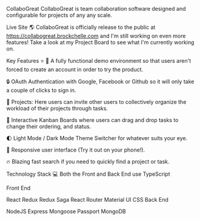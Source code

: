 CollaboGreat
CollaboGreat is team collaboration software designed and configurable for projects of any any scale.

Live Site 🌎
CollaboGreat is officially release to the public at https://collabogreat.brockchelle.com and I'm still working on even more features! Take a look at my Project Board to see what I'm currently working on.

Key Features ⭐
🔨 A fully functional demo environment so that users aren't forced to create an account in order to try the product.

🔒 OAuth Authentication with Google, Facebook or Github so it will only take a couple of clicks to sign in.

👷 Projects: Here users can invite other users to collectively organize the workload of their projects through tasks.

🔳 Interactive Kanban Boards where users can drag and drop tasks to change their ordering, and status.

🌓 Light Mode / Dark Mode Theme Switcher for whatever suits your eye.

📱 Responsive user interface (Try it out on your phone!).

🔥 Blazing fast search if you need to quickly find a project or task.

Technology Stack 💻
Both the Front and Back End use TypeScript

Front End

React
Redux
Redux Saga
React Router
Material UI
CSS
Back End

NodeJS
Express
Mongoose
Passport
MongoDB
